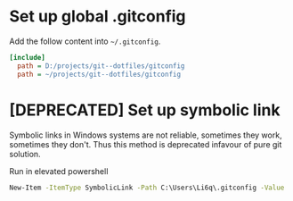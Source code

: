 # Set up global .gitconfig

Add the follow content into `~/.gitconfig`.

```ini
[include]
  path = D:/projects/git--dotfiles/gitconfig
  path = ~/projects/git--dotfiles/gitconfig
```

# [DEPRECATED] Set up symbolic link

Symbolic links in Windows systems are not reliable, sometimes they work, sometimes they don't.
Thus this method is deprecated infavour of pure git solution.

Run in elevated powershell

```cmd
New-Item -ItemType SymbolicLink -Path C:\Users\Li6q\.gitconfig -Value .\gitconfig
```
